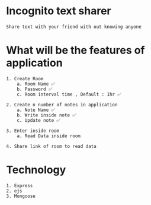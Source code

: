 # Incognito text sharer 
    Share text with your friend with out knowing anyone
    
# What will be the features of application
    1. Create Room
        a. Room Name ✅
        b. Password ✅
        c. Room interval time , Default : 1hr ✅

    2. Create n number of notes in application
        a. Note Name ✅
        b. Write inside note ✅
        c. Update note ✅
        
    3. Enter inside room
        a. Read Data inside room

    4. Share link of room to read data
        
# Technology
    1. Express
    2. ejs
    3. Mongoose   